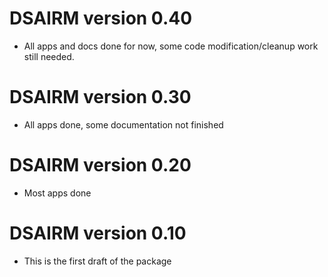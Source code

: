 # DSAIRM version 0.40

* All apps and docs done for now, some code modification/cleanup work still needed.


# DSAIRM version 0.30

* All apps done, some documentation not finished


# DSAIRM version 0.20

* Most apps done


# DSAIRM version 0.10

* This is the first draft of the package
